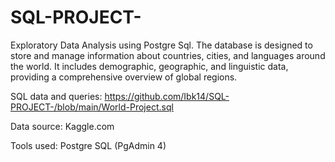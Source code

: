 # SQL-PROJECT-
Exploratory Data Analysis using Postgre Sql.
The database is designed to store and manage information about countries, cities, and languages around the world. It includes demographic, geographic, and linguistic data, providing a comprehensive overview of global regions.

SQL data and queries: https://github.com/Ibk14/SQL-PROJECT-/blob/main/World-Project.sql

Data source: Kaggle.com

Tools used: Postgre SQL (PgAdmin 4) 
